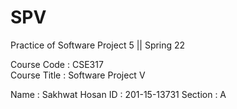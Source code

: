 # SPV
Practice of Software Project 5 || Spring 22

Course Code : CSE317	
Course Title : Software Project V

Name : Sakhwat Hosan
ID : 201-15-13731
Section : A

